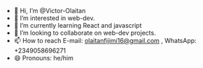 - 👋 Hi, I’m @Victor-Olaitan
- 👀 I’m interested in web-dev.
- 🌱 I’m currently learning React and javascript
- 💞️ I’m looking to collaborate on web-dev projects.
- 📫 How to reach E-mail: olaitanfijimi16@gmail.com , WhatsApp: +2349058696271
- 😄 Pronouns: he/him
  

<!---
Victor-Olaitan/Victor-Olaitan is a ✨ special ✨ repository because its `README.md` (this file) appears on your GitHub profile.
You can click the Preview link to take a look at your changes.
--->
